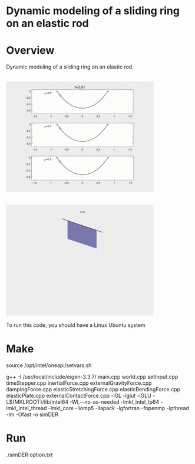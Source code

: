 # Dynamic modeling of a sliding ring on an elastic rod

# Overview

Dynamic modeling of a sliding ring on an elastic rod.

<br/><img src='demo1.gif' width="400">

<br/><img src='demo3.gif' width="400">

To run this code, you should have a Linux Ubuntu system

# Make

source /opt/intel/oneapi/setvars.sh

g++ -I /usr/local/include/eigen-3.3.7/ main.cpp world.cpp setInput.cpp timeStepper.cpp inertialForce.cpp externalGravityForce.cpp dampingForce.cpp elasticStretchingForce.cpp elasticBendingForce.cpp elasticPlate.cpp externalContactForce.cpp -lGL -lglut -lGLU -L${MKLROOT}/lib/intel64 -Wl,--no-as-needed -lmkl_intel_lp64 -lmkl_intel_thread -lmkl_core -liomp5 -llapack -lgfortran -fopenmp -lpthread -lm -Ofast -o simDER

# Run 

./simDER option.txt
